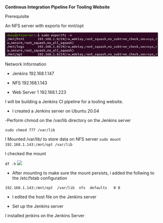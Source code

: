 **Continous Integration Pipeline For Tooling Website**


Prerequisite

An NFS server with exports for mnt/opt

![](optexport.jpg)



Network Information

- Jenkins  192.168.1.147

- NFS    192.168.1.143

- Web Server 1  192.168.1.223 


I will be building a Jenkins CI pipeline for a tooling website.

- I created a Jenkins server on Ubuntu 20.04

-Perform chmod on the /var/lib directory on the Jenkins server

```sudo chmod 777 /var/lib```


I Mounted /var/lib/ to store data on NFS server
```sudo mount 192.168.1.143:/mnt/opt /var/lib```

I checked the mount

`df -h`
![](check.jpg)

- After mounting to make sure the mount persists, i added the follwing to the /etc/fstab configuration

```192.168.1.143:/mnt/opt  /var/lib	 nfs  defaults   0 0```

- I edited the host file on the Jenkins server

- Set up the Jenkins server

I  installed jenkins on the Jenkins Server

